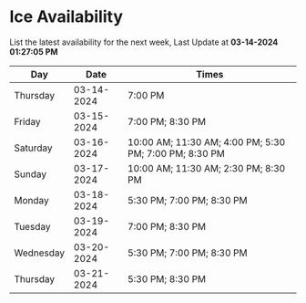 # Ice Availability

List the latest availability for the next week, Last Update at **03-14-2024 01:27:05 PM**

| Day         | Date        | Times       |
| ----------- | ----------- | ----------- |
|Thursday|03-14-2024|7:00 PM|
|Friday|03-15-2024|7:00 PM; 8:30 PM|
|Saturday|03-16-2024|10:00 AM; 11:30 AM; 4:00 PM; 5:30 PM; 7:00 PM; 8:30 PM|
|Sunday|03-17-2024|10:00 AM; 11:30 AM; 2:30 PM; 8:30 PM|
|Monday|03-18-2024|5:30 PM; 7:00 PM; 8:30 PM|
|Tuesday|03-19-2024|7:00 PM; 8:30 PM|
|Wednesday|03-20-2024|5:30 PM; 7:00 PM; 8:30 PM|
|Thursday|03-21-2024|5:30 PM; 8:30 PM|
